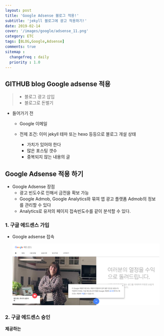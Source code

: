 ```yaml
---
layout: post
title: 'Google Adsense 블로그 적용!'
subtitle: 'jekyll 블로그에 광고 적용하기!'
date: 2019-02-14
cover: '/images/google/adsense_11.png'
category: ETC
tags: [BLOG,Google,Adsense]
comments: true
sitemap :
  changefreq : daily
  priority : 1.0
---
```



## GITHUB blog Google adsense 적용
> - 블로그 광고 삽입
> - 블로그로 돈벌기


* 들어가기 전
  * Google 이메일  

  * 전제 조건: 이미 jekyll 테마 또는 hexo 등등으로 블로그 개설 상태
    * 가치가 있어야 한다
    * 많은 포스팅 갯수
    * 중복되지 않는 내용의 글


## Google Adsense 적용 하기
* Google Adsense 장점
  * 광고 빈도수로 인해서 금전을 확보 가능
  *  Google Admob, Google Analytics와 묶여 앱 광고 플랫폼 Admob의 정보를 관리할 수 있다
  *  Analytics로 유저의 페이지 접속빈도수를 같이 분석할 수 있다.

### 1. 구글 에드센스 가입
* Google adsense 접속

  ![](/images/google/adsense_1.png)

### 2. 구글 에드센스 승인
**제공하는 <script> 태그 삽입**
* [step 1] 제공하는 <script> 원하는 곳에 블로그 페이지 적용 후 신청 (승인 이메일이 올때까지 기다린다)
  ~~~html
    <script async src="//pagead2.googlesyndication.com/pagead/js/adsbygoogle.js"></script>
    <script>
      (adsbygoogle = window.adsbygoogle || []).push({
        google_ad_client: "ca-pub-########",
        enable_page_level_ads: true
      });
    </script>
  ~~~

* [step 2] 승인이 허용되면
  * 이메일 확인
    ![](/images/google/adsense_3.png)


### 3. 광고 유형 선택하기
**Google AdSense가 제공하는 광고는 3가지 광고들로 나뉜다.**

 ![](/images/google/adsense_4.png)
* 텍스트& 이미지 , 인피드 , 콘텐츠내에 자동 삽입

* 선택후 코드생성 및 블로그 소스에 적용

  ![](/images/google/adsense_5.png)

  ~~~html
  <script async src="//pagead2.googlesyndication.com/pagead/js/adsbygoogle.js"></script>
  <!-- PC_Bottom_auto -->
  <!-- head -->
  <ins class="adsbygoogle"
     style="display:inline-block;width:970px;height:90px"
     data-ad-client="ca-pub-#######"
     data-ad-slot="######"></ins>
  <script>
  (adsbygoogle = window.adsbygoogle || []).push({});
  </script>
  ~~~


### 4.블로그 적용하기

~~~html
<body>

 <input id="nm-switch" type="hidden" value="{{ site.nightMode }}">

{ include header.html }

<header class="g-banner post-header {{ site.postPatterns | prepend: 'post-pattern-' }} {{ site.theme-color | prepend: 'bgcolor-' }} {% unless page.cover %}post-no-cover{% endunless %}" data-theme="{{ site.theme-color }}">
    <div class="post-wrapper">
        <div class="post-tags">
            {% if page.tags.size > 0 %}
            {% for tag in page.tags  %}
            <a href="/tags#{{ tag }}" class="post-tag">{{ tag }}</a>
            {% endfor %}
            {% endif %}
        </div>
        <h1>{{ page.title }}</h1>
        <div class="post-meta">
            <span class="post-meta-item"><i class="iconfont icon-author"></i><a href="{{ site.url }}" target="_blank" rel="author">{% if page.author %}{{ page.author }}{% else %}{{ site.author }}{% endif %}</a></></span>
            <time class="post-meta-item" datetime="{{ page.date | date:"%y-%m-%d" }}"><i class="iconfont icon-date"></i>{{ page.date | date_to_string }}</time>
        </div>
    </div>
    {% if page.cover %}
    <div class="filter"></div>
    <div class="post-cover" style="background: url('{{ page.cover }}') center no-repeat; background-size: cover;">
    {% endif %}
</header>

{ include adsense_post_top.html }

{ include adsense_post_bottom.html }
~~~

#### 성공결과!!
 ![](/images/google/adsense_5.png)



# References

> - [구글에드센스 도움말](https://support.google.com/adsense#topic=33735190)
